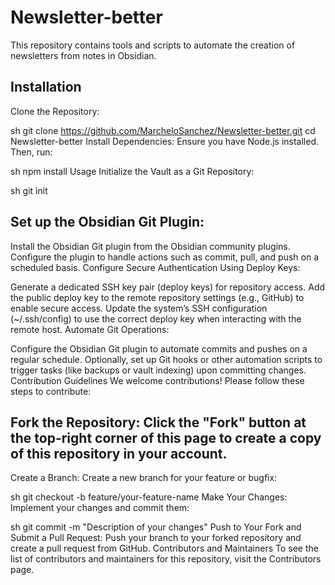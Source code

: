 # Newsletter-better

This repository contains tools and scripts to automate the creation of newsletters from notes in Obsidian.

## Installation
Clone the Repository:

sh
git clone https://github.com/MarcheloSanchez/Newsletter-better.git
cd Newsletter-better
Install Dependencies: Ensure you have Node.js installed. Then, run:

sh
npm install
Usage
Initialize the Vault as a Git Repository:

sh
git init
## Set up the Obsidian Git Plugin:

Install the Obsidian Git plugin from the Obsidian community plugins.
Configure the plugin to handle actions such as commit, pull, and push on a scheduled basis.
Configure Secure Authentication Using Deploy Keys:

Generate a dedicated SSH key pair (deploy keys) for repository access.
Add the public deploy key to the remote repository settings (e.g., GitHub) to enable secure access.
Update the system’s SSH configuration (~/.ssh/config) to use the correct deploy key when interacting with the remote host.
Automate Git Operations:

Configure the Obsidian Git plugin to automate commits and pushes on a regular schedule.
Optionally, set up Git hooks or other automation scripts to trigger tasks (like backups or vault indexing) upon committing changes.
Contribution Guidelines
We welcome contributions! Please follow these steps to contribute:

## Fork the Repository: Click the "Fork" button at the top-right corner of this page to create a copy of this repository in your account.

Create a Branch: Create a new branch for your feature or bugfix:

sh
git checkout -b feature/your-feature-name
Make Your Changes: Implement your changes and commit them:

sh
git commit -m "Description of your changes"
Push to Your Fork and Submit a Pull Request: Push your branch to your forked repository and create a pull request from GitHub.
Contributors and Maintainers
To see the list of contributors and maintainers for this repository, visit the Contributors page.
